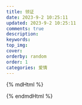 ```yaml
---
title: 领证
date: 2023-9-2 10:25:11
updated: 2023-9-2 10:25:11
comments: true
description: 
keywords: 
top_img: 
cover: 
orderby: random
order: 1
categories: 爱情
---
```

{% mdHtml %}
<script src="//cdnjs.cloudflare.com/ajax/libs/three.js/r75/three.min.js"></script>
<script src="//cdnjs.cloudflare.com/ajax/libs/gsap/1.18.0/TweenMax.min.js"></script>
<script src="https://s3-us-west-2.amazonaws.com/s.cdpn.io/175711/bas.js"></script>
<script src="https://s3-us-west-2.amazonaws.com/s.cdpn.io/175711/OrbitControls-2.js"></script>
<style>
</style>
<div id="three-container"></div>
<script>
    window.onload = init;
    console.ward = function() {}
    function init() {
        var root = new THREERoot({
            createCameraControls: !true,
            antialias: (window.devicePixelRatio === 1),
            fov: 80
        });
        root.renderer.setClearColor(0x000000, 0);
        root.renderer.setPixelRatio(window.devicePixelRatio || 1);
        root.camera.position.set(0, 0, 60);
        var width = 100;
        var height = 60;
        var slide = new Slide(width, height, 'out');
        var l1 = new THREE.ImageLoader();
        l1.setCrossOrigin('Anonymous');
        l1.load('https://s3-us-west-2.amazonaws.com/s.cdpn.io/175711/winter.jpg', function(img) {
            slide.setImage(img);
        })
        root.scene.add(slide);
        var slide2 = new Slide(width, height, 'in');
        var l2 = new THREE.ImageLoader();
        l2.setCrossOrigin('Anonymous');
        l2.load('https://s3-us-west-2.amazonaws.com/s.cdpn.io/175711/spring.jpg', function(img) {
            slide2.setImage(img);
        })
        root.scene.add(slide2);
        var tl = new TimelineMax({repeat:-1, repeatDelay:1.0, yoyo: true});
        tl.add(slide.transition(), 0);
        tl.add(slide2.transition(), 0);
        createTweenScrubber(tl);
        window.addEventListener('keyup', function(e) {
            if (e.keyCode === 80) {
                tl.paused(!tl.paused());
            }
        });
    }
    function Slide(width, height, animationPhase) {
        var plane = new THREE.PlaneGeometry(width, height, width * 2, height * 2);
        THREE.BAS.Utils.separateFaces(plane);
        var geometry = new SlideGeometry(plane);
        geometry.bufferUVs();
        var aAnimation = geometry.createAttribute('aAnimation', 2);
        var aStartPosition = geometry.createAttribute('aStartPosition', 3);
        var aControl0 = geometry.createAttribute('aControl0', 3);
        var aControl1 = geometry.createAttribute('aControl1', 3);
        var aEndPosition = geometry.createAttribute('aEndPosition', 3);
        var i, i2, i3, i4, v;
        var minDuration = 0.8;
        var maxDuration = 1.2;
        var maxDelayX = 0.9;
        var maxDelayY = 0.125;
        var stretch = 0.11;
        this.totalDuration = maxDuration + maxDelayX + maxDelayY + stretch;
        var startPosition = new THREE.Vector3();
        var control0 = new THREE.Vector3();
        var control1 = new THREE.Vector3();
        var endPosition = new THREE.Vector3();
        var tempPoint = new THREE.Vector3();
        function getControlPoint0(centroid) {
            var signY = Math.sign(centroid.y);
            tempPoint.x = THREE.Math.randFloat(0.1, 0.3) * 50;
            tempPoint.y = signY * THREE.Math.randFloat(0.1, 0.3) * 70;
            tempPoint.z = THREE.Math.randFloatSpread(20);
            return tempPoint;
        }
        function getControlPoint1(centroid) {
            var signY = Math.sign(centroid.y);
            tempPoint.x = THREE.Math.randFloat(0.3, 0.6) * 50;
            tempPoint.y = -signY * THREE.Math.randFloat(0.3, 0.6) * 70;
            tempPoint.z = THREE.Math.randFloatSpread(20);
            return tempPoint;
        }
        for (i = 0, i2 = 0, i3 = 0, i4 = 0; i < geometry.faceCount; i++, i2 += 6, i3 += 9, i4 += 12) {
            var face = plane.faces[i];
            var centroid = THREE.BAS.Utils.computeCentroid(plane, face);
            var duration = THREE.Math.randFloat(minDuration, maxDuration);
            var delayX = THREE.Math.mapLinear(centroid.x, -width * 0.5, width * 0.5, 0.0, maxDelayX);
            var delayY;
            if (animationPhase === 'in') {
                delayY = THREE.Math.mapLinear(Math.abs(centroid.y), 0, height * 0.5, 0.0, maxDelayY)
            }
            else {
                delayY = THREE.Math.mapLinear(Math.abs(centroid.y), 0, height * 0.5, maxDelayY, 0.0)
            }
            for (v = 0; v < 6; v += 2) {
                aAnimation.array[i2 + v]     = delayX + delayY + (Math.random() * stretch * duration);
                aAnimation.array[i2 + v + 1] = duration;
            }
            endPosition.copy(centroid);
            startPosition.copy(centroid);
            if (animationPhase === 'in') {
                control0.copy(centroid).sub(getControlPoint0(centroid));
                control1.copy(centroid).sub(getControlPoint1(centroid));
            } else {
                control0.copy(centroid).add(getControlPoint0(centroid));
                control1.copy(centroid).add(getControlPoint1(centroid));
            }
            for (v = 0; v < 9; v += 3) {
                aStartPosition.array[i3 + v]     = startPosition.x;
                aStartPosition.array[i3 + v + 1] = startPosition.y;
                aStartPosition.array[i3 + v + 2] = startPosition.z;
                aControl0.array[i3 + v]     = control0.x;
                aControl0.array[i3 + v + 1] = control0.y;
                aControl0.array[i3 + v + 2] = control0.z;
                aControl1.array[i3 + v]     = control1.x;
                aControl1.array[i3 + v + 1] = control1.y;
                aControl1.array[i3 + v + 2] = control1.z;
                aEndPosition.array[i3 + v]     = endPosition.x;
                aEndPosition.array[i3 + v + 1] = endPosition.y;
                aEndPosition.array[i3 + v + 2] = endPosition.z;
            }
        }
        var material = new THREE.BAS.BasicAnimationMaterial(
                {
                    shading: THREE.FlatShading,
                    side: THREE.DoubleSide,
                    uniforms: {
                        uTime: {type: 'f', value: 0}
                    },
                    shaderFunctions: [
                        THREE.BAS.ShaderChunk['cubic_bezier'],
                        THREE.BAS.ShaderChunk['ease_in_out_cubic'],
                        THREE.BAS.ShaderChunk['quaternion_rotation']
                    ],
                    shaderParameters: [
                        'uniform float uTime;',
                        'attribute vec2 aAnimation;',
                        'attribute vec3 aStartPosition;',
                        'attribute vec3 aControl0;',
                        'attribute vec3 aControl1;',
                        'attribute vec3 aEndPosition;',
                    ],
                    shaderVertexInit: [
                        'float tDelay = aAnimation.x;',
                        'float tDuration = aAnimation.y;',
                        'float tTime = clamp(uTime - tDelay, 0.0, tDuration);',
                        'float tProgress = ease(tTime, 0.0, 1.0, tDuration);'
                    ],
                    shaderTransformPosition: [
                        (animationPhase === 'in' ? 'transformed *= tProgress;' : 'transformed *= 1.0 - tProgress;'),
                        'transformed += cubicBezier(aStartPosition, aControl0, aControl1, aEndPosition, tProgress);'
                    ]
                },
                {
                    map: new THREE.Texture(),
                }
        );
        THREE.Mesh.call(this, geometry, material);
        this.frustumCulled = false;
    }
    Slide.prototype = Object.create(THREE.Mesh.prototype);
    Slide.prototype.constructor = Slide;
    Object.defineProperty(Slide.prototype, 'time', {
        get: function () {
            return this.material.uniforms['uTime'].value;
        },
        set: function (v) {
            this.material.uniforms['uTime'].value = v;
        }
    });
    Slide.prototype.setImage = function(image) {
        this.material.uniforms.map.value.image = image;
        this.material.uniforms.map.value.needsUpdate = true;
    };
    Slide.prototype.transition = function() {
        return TweenMax.fromTo(this, 3.0, {time:0.0}, {time:this.totalDuration, ease:Power0.easeInOut});
    };


    function SlideGeometry(model) {
        THREE.BAS.ModelBufferGeometry.call(this, model);
    }
    SlideGeometry.prototype = Object.create(THREE.BAS.ModelBufferGeometry.prototype);
    SlideGeometry.prototype.constructor = SlideGeometry;
    SlideGeometry.prototype.bufferPositions = function () {
        var positionBuffer = this.createAttribute('position', 3).array;

        for (var i = 0; i < this.faceCount; i++) {
            var face = this.modelGeometry.faces[i];
            var centroid = THREE.BAS.Utils.computeCentroid(this.modelGeometry, face);

            var a = this.modelGeometry.vertices[face.a];
            var b = this.modelGeometry.vertices[face.b];
            var c = this.modelGeometry.vertices[face.c];

            positionBuffer[face.a * 3]     = a.x - centroid.x;
            positionBuffer[face.a * 3 + 1] = a.y - centroid.y;
            positionBuffer[face.a * 3 + 2] = a.z - centroid.z;

            positionBuffer[face.b * 3]     = b.x - centroid.x;
            positionBuffer[face.b * 3 + 1] = b.y - centroid.y;
            positionBuffer[face.b * 3 + 2] = b.z - centroid.z;

            positionBuffer[face.c * 3]     = c.x - centroid.x;
            positionBuffer[face.c * 3 + 1] = c.y - centroid.y;
            positionBuffer[face.c * 3 + 2] = c.z - centroid.z;
        }
    };


    function THREERoot(params) {
        params = utils.extend({
            fov: 60,
            zNear: 10,
            zFar: 100000,

            createCameraControls: true
        }, params);

        this.renderer = new THREE.WebGLRenderer({
            antialias: params.antialias,
            alpha: true
        });
        this.renderer.setPixelRatio(Math.min(2, window.devicePixelRatio || 1));
        document.getElementById('three-container').appendChild(this.renderer.domElement);

        this.camera = new THREE.PerspectiveCamera(
                params.fov,
                window.innerWidth / window.innerHeight,
                params.zNear,
                params.zfar
        );

        this.scene = new THREE.Scene();

        if (params.createCameraControls) {
            this.controls = new THREE.OrbitControls(this.camera, this.renderer.domElement);
        }

        this.resize = this.resize.bind(this);
        this.tick = this.tick.bind(this);

        this.resize();
        this.tick();

        window.addEventListener('resize', this.resize, false);
    }
    THREERoot.prototype = {
        tick: function () {
            this.update();
            this.render();
            requestAnimationFrame(this.tick);
        },
        update: function () {
            this.controls && this.controls.update();
        },
        render: function () {
            this.renderer.render(this.scene, this.camera);
        },
        resize: function () {
            this.camera.aspect = window.innerWidth / window.innerHeight;
            this.camera.updateProjectionMatrix();

            this.renderer.setSize(window.innerWidth, window.innerHeight);
        }
    };

    ////////////////////
    // UTILS
    ////////////////////

    var utils = {
        extend: function (dst, src) {
            for (var key in src) {
                dst[key] = src[key];
            }

            return dst;
        },
        randSign: function () {
            return Math.random() > 0.5 ? 1 : -1;
        },
        ease: function (ease, t, b, c, d) {
            return b + ease.getRatio(t / d) * c;
        },
        fibSpherePoint: (function () {
            var vec = {x: 0, y: 0, z: 0};
            var G = Math.PI * (3 - Math.sqrt(5));

            return function (i, n, radius) {
                var step = 2.0 / n;
                var r, phi;

                vec.y = i * step - 1 + (step * 0.5);
                r = Math.sqrt(1 - vec.y * vec.y);
                phi = i * G;
                vec.x = Math.cos(phi) * r;
                vec.z = Math.sin(phi) * r;

                radius = radius || 1;

                vec.x *= radius;
                vec.y *= radius;
                vec.z *= radius;

                return vec;
            }
        })(),
        spherePoint: (function () {
            return function (u, v) {
                u === undefined && (u = Math.random());
                v === undefined && (v = Math.random());

                var theta = 2 * Math.PI * u;
                var phi = Math.acos(2 * v - 1);

                var vec = {};
                vec.x = (Math.sin(phi) * Math.cos(theta));
                vec.y = (Math.sin(phi) * Math.sin(theta));
                vec.z = (Math.cos(phi));

                return vec;
            }
        })()
    };

    function createTweenScrubber(tween, seekSpeed) {
        seekSpeed = seekSpeed || 0.001;

        function stop() {
            TweenMax.to(tween, 1, {timeScale:0});
        }

        function resume() {
            TweenMax.to(tween, 1, {timeScale:1});
        }

        function seek(dx) {
            var progress = tween.progress();
            var p = THREE.Math.clamp((progress + (dx * seekSpeed)), 0, 1);

            tween.progress(p);
        }

        var _cx = 0;

        // desktop
        var mouseDown = false;
        document.body.style.cursor = 'pointer';

        window.addEventListener('mousedown', function(e) {
            mouseDown = true;
            document.body.style.cursor = 'ew-resize';
            _cx = e.clientX;
            stop();
        });
        window.addEventListener('mouseup', function(e) {
            mouseDown = false;
            document.body.style.cursor = 'pointer';
            resume();
        });
        window.addEventListener('mousemove', function(e) {
            if (mouseDown === true) {
                var cx = e.clientX;
                var dx = cx - _cx;
                _cx = cx;

                seek(dx);
            }
        });
        // mobile
        window.addEventListener('touchstart', function(e) {
            _cx = e.touches[0].clientX;
            stop();
            e.preventDefault();
        });
        window.addEventListener('touchend', function(e) {
            resume();
            e.preventDefault();
        });
        window.addEventListener('touchmove', function(e) {
            var cx = e.touches[0].clientX;
            var dx = cx - _cx;
            _cx = cx;

            seek(dx);
            e.preventDefault();
        });
    }
</script>
{% endmdHtml %}